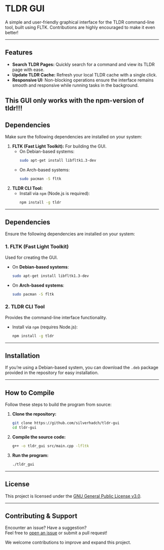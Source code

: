 # **TLDR GUI**

A simple and user-friendly graphical interface for the TLDR command-line tool, built using FLTK. Contributions are highly encouraged to make it even better!

---

## **Features**
- **Search TLDR Pages:** Quickly search for a command and view its TLDR page with ease.
- **Update TLDR Cache:** Refresh your local TLDR cache with a single click.
- **Responsive UI:** Non-blocking operations ensure the interface remains smooth and responsive while running tasks in the background.
## This GUI only works with the npm-version of tldr!!!

## Dependencies  
Make sure the following dependencies are installed on your system:  
1. **FLTK (Fast Light Toolkit):** For building the GUI.  
   - On Debian-based systems:  
     ```bash  
     sudo apt-get install libfltk1.3-dev  
     ```  
   - On Arch-based systems:  
     ```bash  
     sudo pacman -S fltk  
     ```  
2. **TLDR CLI Tool:**  
   - Install via `npm` (Node.js is required):  
     ```bash  
     npm install -g tldr  
     ```  

---

## **Dependencies**
Ensure the following dependencies are installed on your system:

### 1. **FLTK (Fast Light Toolkit)**
Used for creating the GUI.
- On **Debian-based systems**:
  ```bash
  sudo apt-get install libfltk1.3-dev
  ```
- On **Arch-based systems**:
  ```bash
  sudo pacman -S fltk
  ```

### 2. **TLDR CLI Tool**
Provides the command-line interface functionality.
- Install via `npm` (requires Node.js):
  ```bash
  npm install -g tldr
  ```

---

## **Installation**
If you’re using a Debian-based system, you can download the `.deb` package provided in the repository for easy installation.

---

## **How to Compile**
Follow these steps to build the program from source:

1. **Clone the repository:**
   ```bash
   git clone https://github.com/silverhadch/tldr-gui
   cd tldr-gui
   ```

2. **Compile the source code:**
   ```bash
   g++ -o tldr_gui src/main.cpp -lfltk
   ```

3. **Run the program:**
   ```bash
   ./tldr_gui
   ```

---

## **License**
This project is licensed under the [GNU General Public License v3.0](LICENSE).

---

## **Contributing & Support**
Encounter an issue? Have a suggestion?  
Feel free to [open an issue](https://github.com/silverhadch/tldr-gui/issues) or submit a pull request!

We welcome contributions to improve and expand this project.
